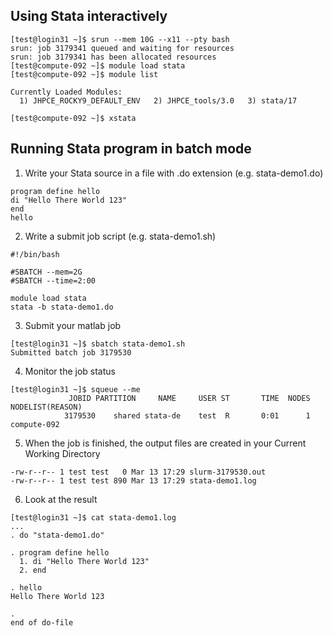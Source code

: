 ## Using Stata interactively

```
[test@login31 ~]$ srun --mem 10G --x11 --pty bash
srun: job 3179341 queued and waiting for resources
srun: job 3179341 has been allocated resources
[test@compute-092 ~]$ module load stata
[test@compute-092 ~]$ module list

Currently Loaded Modules:
  1) JHPCE_ROCKY9_DEFAULT_ENV   2) JHPCE_tools/3.0   3) stata/17

[test@compute-092 ~]$ xstata
```

## Running Stata program in batch mode

1. Write your Stata source in a file with .do extension (e.g. stata-demo1.do)
```
program define hello
di "Hello There World 123"
end
hello
```

2. Write a submit job script (e.g. stata-demo1.sh)
```
#!/bin/bash

#SBATCH --mem=2G
#SBATCH --time=2:00

module load stata
stata -b stata-demo1.do
```

3. Submit your matlab job
```
[test@login31 ~]$ sbatch stata-demo1.sh
Submitted batch job 3179530
```

4. Monitor the job status
```
[test@login31 ~]$ squeue --me
             JOBID PARTITION     NAME     USER ST       TIME  NODES NODELIST(REASON)
            3179530    shared stata-de    test  R       0:01      1 compute-092
```

5. When the job is finished, the output files are created in your Current Working Directory
```
-rw-r--r-- 1 test test   0 Mar 13 17:29 slurm-3179530.out
-rw-r--r-- 1 test test 890 Mar 13 17:29 stata-demo1.log
```

6. Look at the result
```
[test@login31 ~]$ cat stata-demo1.log
...
. do "stata-demo1.do" 

. program define hello
  1. di "Hello There World 123"
  2. end

. hello
Hello There World 123

. 
end of do-file
```

